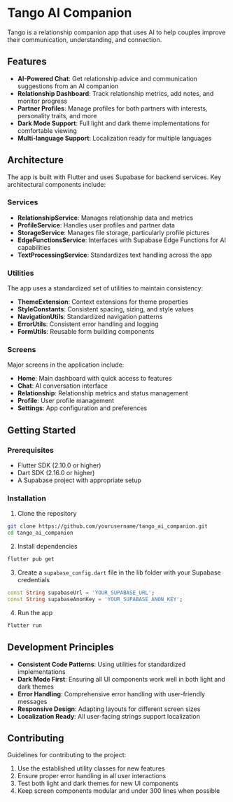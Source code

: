 # Tango AI Companion

Tango is a relationship companion app that uses AI to help couples improve their communication, understanding, and connection.

## Features

- **AI-Powered Chat**: Get relationship advice and communication suggestions from an AI companion
- **Relationship Dashboard**: Track relationship metrics, add notes, and monitor progress
- **Partner Profiles**: Manage profiles for both partners with interests, personality traits, and more
- **Dark Mode Support**: Full light and dark theme implementations for comfortable viewing
- **Multi-language Support**: Localization ready for multiple languages

## Architecture

The app is built with Flutter and uses Supabase for backend services. Key architectural components include:

### Services

- **RelationshipService**: Manages relationship data and metrics
- **ProfileService**: Handles user profiles and partner data
- **StorageService**: Manages file storage, particularly profile pictures
- **EdgeFunctionsService**: Interfaces with Supabase Edge Functions for AI capabilities
- **TextProcessingService**: Standardizes text handling across the app

### Utilities

The app uses a standardized set of utilities to maintain consistency:

- **ThemeExtension**: Context extensions for theme properties
- **StyleConstants**: Consistent spacing, sizing, and style values
- **NavigationUtils**: Standardized navigation patterns
- **ErrorUtils**: Consistent error handling and logging
- **FormUtils**: Reusable form building components

### Screens

Major screens in the application include:

- **Home**: Main dashboard with quick access to features
- **Chat**: AI conversation interface
- **Relationship**: Relationship metrics and status management
- **Profile**: User profile management
- **Settings**: App configuration and preferences

## Getting Started

### Prerequisites

- Flutter SDK (2.10.0 or higher)
- Dart SDK (2.16.0 or higher)
- A Supabase project with appropriate setup

### Installation

1. Clone the repository
```bash
git clone https://github.com/yourusername/tango_ai_companion.git
cd tango_ai_companion
```

2. Install dependencies
```bash
flutter pub get
```

3. Create a `supabase_config.dart` file in the lib folder with your Supabase credentials
```dart
const String supabaseUrl = 'YOUR_SUPABASE_URL';
const String supabaseAnonKey = 'YOUR_SUPABASE_ANON_KEY';
```

4. Run the app
```bash
flutter run
```

## Development Principles

- **Consistent Code Patterns**: Using utilities for standardized implementations
- **Dark Mode First**: Ensuring all UI components work well in both light and dark themes
- **Error Handling**: Comprehensive error handling with user-friendly messages
- **Responsive Design**: Adapting layouts for different screen sizes
- **Localization Ready**: All user-facing strings support localization

## Contributing

Guidelines for contributing to the project:

1. Use the established utility classes for new features
2. Ensure proper error handling in all user interactions
3. Test both light and dark themes for new UI components
4. Keep screen components modular and under 300 lines when possible